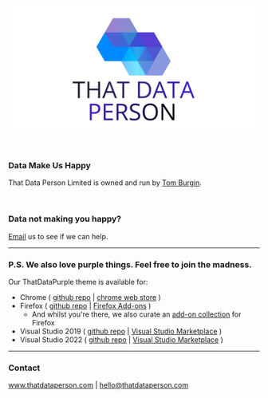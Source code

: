 ![That Data Person Limited](https://github.com/thatdataperson/.github/blob/main/profile/images/ThatDataPerson.png?raw=true)

<br/>

### Data Make Us Happy

That Data Person Limited is owned and run by [Tom Burgin](https://github.com/tgburgin).

<br/>

### Data not making you happy?
[Email](mailto:hello@thatdataperson.com) us to see if we can help.

---

### P.S. We also love purple things. Feel free to join the madness.

Our ThatDataPurple theme is available for:
- Chrome ( [github repo](https://github.com/thatdataperson/ThatDataPurple.Chrome) | [chrome web store](https://chrome.google.com/webstore/detail/thatdatapurplechrome/eikanpoghdlfifddajgjlfahfoodipjo) )
- Firefox ( [github repo](https://github.com/thatdataperson/ThatDataPurple.Firefox) | [Firefox Add-ons](https://addons.mozilla.org/en-US/firefox/addon/thatdatapurple/) )
  - And whilst you're there, we also curate an [add-on collection](https://addons.mozilla.org/en-US/firefox/collections/15300365/thatdataperson/) for Firefox
- Visual Studio 2019 ( [github repo](https://github.com/thatdataperson/ThatDataPurple.VS2019)  |  [Visual Studio Marketplace](https://marketplace.visualstudio.com/items?itemName=ThatDataPerson.themeThatDataPurpleVS2019) )
- Visual Studio 2022 ( [github repo](https://github.com/thatdataperson/ThatDataPurple.VS2022) | [Visual Studio Marketplace](https://marketplace.visualstudio.com/items?itemName=ThatDataPerson.themeThatDataPurpleVS2022) )

---

### Contact

www.thatdataperson.com | hello@thatdataperson.com
